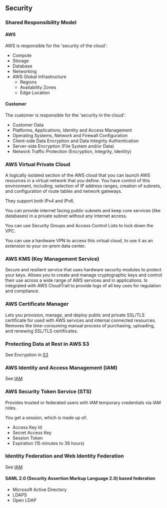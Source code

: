 ## Security

### Shared Responsibility Model

#### AWS

AWS is responsible for the 'security of the cloud':

- Compute
- Storage
- Database
- Networking
- AWS Global Infrastructure
  - Regions
  - Availability Zones
  - Edge Location

#### Customer

The customer is responsible for the 'security in the cloud':

- Customer Data
- Platforms, Applications, Identity and Access Management
- Operating Systems, Network and Firewall Configuration
- Client-side Data Encryption and Data Integrity Authentication
- Server-side Encryption (File System and/or Data)
- Network Traffic Protection (Encryption, Integrity, Identity)

### AWS Virtual Private Cloud

A logically isolated section of the AWS cloud that you can launch AWS resources in a virtual network that you define. You have control of this environment, including; selection of IP address ranges, creation of subnets, and configuration of route tables and network gateways.

They support both IPv4 and IPv6.

You can provide internet facing public subnets and keep core services (like databases) in a private subnet without any internet access.

You can use Security Groups and Access Control Lists to lock down the VPC.

You can use a hardware VPN to access this virtual cloud, to use it as an extension to your on-prem data center.

### AWS KMS (Key Management Service)

Secure and resilient service that uses hardware security modules to protect your keys. Allows you to create and manage cryptographic keys and control their use across a wide range of AWS services and in applications. Is integrated with AWS CloudTrail to provide logs of all key uses for regulation and compliance.

### AWS Certificate Manager

Lets you provision, manage, and deploy public and private SSL/TLS certificate for used with AWS services and internal connected resources. Removes the time-consuming manual process of purchasing, uploading, and renewing SSL/TLS certificates.

### Protecting Data at Rest in AWS S3

See Encryption in [S3](/specifics/S3.md)

### AWS Identity and Access Management (IAM)

See [IAM](/specifics/IAM.md)

### AWS Security Token Service (STS)

Provides trusted or federated users with IAM temporary credentials via IAM roles.

You get a session, which is made up of:

- Access Key Id
- Secret Access Key
- Session Token
- Expiration (15 minutes to 36 hours)

### Identity Federation and Web Identity Federation

See [IAM](/specifics/IAM.md)

#### SAML 2.0 (Security Assertion Markup Language 2.0) based federation

- Microsoft Active Directory
- LDAPS
- Open LDAP
